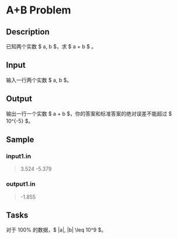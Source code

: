 # A+B Problem

## Description

已知两个实数 $ a, b $，求 $ a + b $ 。

## Input
输入一行两个实数 $ a, b $。

## Output

输出一行一个实数 $ a + b $，你的答案和标准答案的绝对误差不能超过 $ 10^{-5} $。 

## Sample
### input1.in
> 3.524 -5.379
>

### output1.in
> -1.855
>

## Tasks


对于 100% 的数据，$ |a|, |b| \leq 10^9 $。
